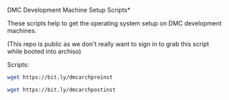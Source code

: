 DMC Development Machine Setup Scripts*

These scripts help to get the operating system setup on DMC development machines.

(This repo is public as we don't really want to sign in to grab this script while booted into archiso)


Scripts:

```bash
wget https://bit.ly/dmcarchpreinst
```

```bash
wget https://bit.ly/dmcarchpostinst
```

